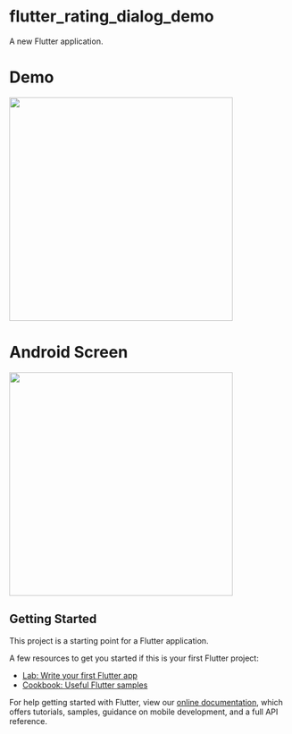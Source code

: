 # flutter_rating_dialog_demo

A new Flutter application.

# Demo
<img src="https://user-images.githubusercontent.com/59611415/111449676-9d7a8180-8735-11eb-89f1-086d4a314bc7.gif" height =400>

# Android Screen
<img height="400px" src="https://user-images.githubusercontent.com/59611415/111449765-b5520580-8735-11eb-9ff5-fc045dcb3f95.png">

## Getting Started

This project is a starting point for a Flutter application.

A few resources to get you started if this is your first Flutter project:

- [Lab: Write your first Flutter app](https://flutter.dev/docs/get-started/codelab)
- [Cookbook: Useful Flutter samples](https://flutter.dev/docs/cookbook)

For help getting started with Flutter, view our
[online documentation](https://flutter.dev/docs), which offers tutorials,
samples, guidance on mobile development, and a full API reference.
